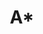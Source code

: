 ---
# Example module template, copy and delete as necessary.
title: A*
isOfficial: false
categories:
  - cloud-platform
docs:
  - id: java
    url: https://www.testcontainers.org/modules/
    isThirdParty: false
    example: |
      ```
      ```
  - id: go
    url: https://golang.testcontainers.org/modules/
    isThirdParty: false
    example: |
      ```
      ```
  - id: dotnet
    url: https://dotnet.testcontainers.org/modules/
    isThirdParty: false
    example: |
      ```
      ```
  - id: nodejs
    url: https://node.testcontainers.org/modules/
    isThirdParty: false
    example: |
      ```
      ```
description: |
  What is this
---